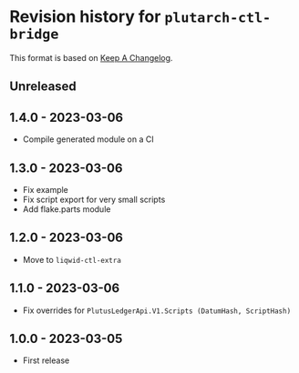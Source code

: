 # Revision history for `plutarch-ctl-bridge`

This format is based on [Keep A Changelog](https://keepachangelog.com/en/1.0.0).

## Unreleased

## 1.4.0 - 2023-03-06

- Compile generated module on a CI

## 1.3.0 - 2023-03-06

- Fix example
- Fix script export for very small scripts
- Add flake.parts module

## 1.2.0 - 2023-03-06

- Move to `liqwid-ctl-extra`

## 1.1.0 - 2023-03-06

- Fix overrides for `PlutusLedgerApi.V1.Scripts (DatumHash, ScriptHash)`

## 1.0.0 - 2023-03-05

- First release
